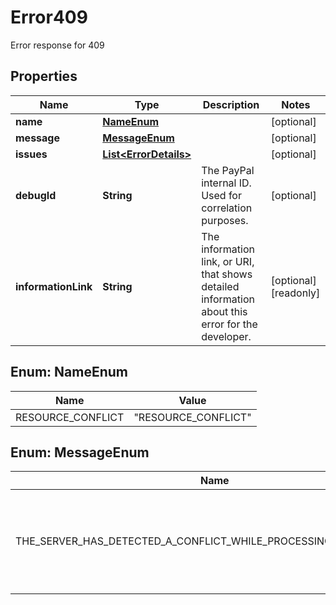 

# Error409

Error response for 409

## Properties

| Name | Type | Description | Notes |
|------------ | ------------- | ------------- | -------------|
|**name** | [**NameEnum**](#NameEnum) |  |  [optional] |
|**message** | [**MessageEnum**](#MessageEnum) |  |  [optional] |
|**issues** | [**List&lt;ErrorDetails&gt;**](ErrorDetails.md) |  |  [optional] |
|**debugId** | **String** | The PayPal internal ID. Used for correlation purposes. |  [optional] |
|**informationLink** | **String** | The information link, or URI, that shows detailed information about this error for the developer. |  [optional] [readonly] |



## Enum: NameEnum

| Name | Value |
|---- | -----|
| RESOURCE_CONFLICT | &quot;RESOURCE_CONFLICT&quot; |



## Enum: MessageEnum

| Name | Value |
|---- | -----|
| THE_SERVER_HAS_DETECTED_A_CONFLICT_WHILE_PROCESSING_THIS_REQUEST_ | &quot;The server has detected a conflict while processing this request.&quot; |



